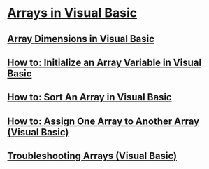 # [Arrays in Visual Basic](index.md)
## [Array Dimensions in Visual Basic](array-dimensions.md)
## [How to: Initialize an Array Variable in Visual Basic](how-to-initialize-an-array-variable.md)
## [How to: Sort An Array in Visual Basic](how-to-sort-an-array.md)
## [How to: Assign One Array to Another Array (Visual Basic)](how-to-assign-one-array-to-another-array.md)
## [Troubleshooting Arrays (Visual Basic)](troubleshooting-arrays.md)
